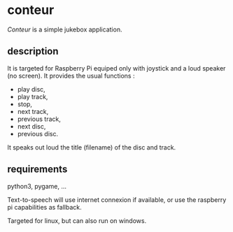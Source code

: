

# conteur
_Conteur_ is a simple jukebox application.

## description
It is targeted for Raspberry Pi equiped only with joystick and a loud speaker (no screen).
It provides the usual functions : 
- play disc,
- play track, 
- stop, 
- next track, 
- previous track, 
- next disc, 
- previous disc.


It speaks out loud the title (filename) of the disc and track. 

## requirements
python3, pygame, ...

Text-to-speech  will use internet connexion if available, or use the raspberry pi capabilities as fallback.  

Targeted for linux, but can also run on windows.

